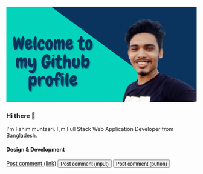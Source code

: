 ![Design & Development](https://github.com/fahim-muntasir/fahim-muntasir/blob/master-branch/Welcome%20to%20my%20Github%20profile.jpg)
### Hi there 👋
I'm Fahim muntasri. I',m Full Stack Web Application Developer from  Bangladesh. 
#### Design & Development
<a href="#" class="button">Post comment (link)</a>
<input class="button" type="submit" value="Post comment (input)">
<button class="button" type="submit">Post comment (button)</button>
